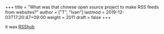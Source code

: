 +++
title = "What was that chinese open source project to make RSS feeds from websites?"
author = ["T", "Ivan"]
lastmod = 2019-12-03T17:20:47+09:00
weight = 2011
draft = false
+++

it was [RSShub](https://docs.rsshub.app/en/)
